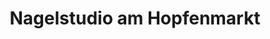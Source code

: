 ---
title: "Nagelstudio am Hopfenmarkt"
url: /rostock/nagelstudio-am-hopfenmarkt/
shop: Kosmetik
---